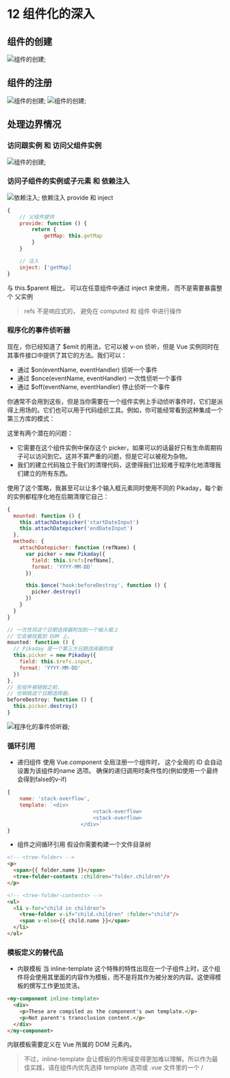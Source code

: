 # 12 组件化的深入

## 组件的创建
![组件的创建](./imgs/12.1.jpg);

## 组件的注册
![组件的创建](./imgs/12.2.jpg);
![组件的创建](./imgs/12.3.jpg);


## 处理边界情况
### 访问跟实例 和 访问父组件实例
![组件的创建](./imgs/12.4.jpg);

### 访问子组件的实例或子元素 和 依赖注入
![依赖注入](./imgs/12.5.jpg);
依赖注入
provide 和 inject
```js
{
	// 父组件提供
	provide: function () {
		return {
			getMap: this.getMap
		}
	}

	// 注入
	inject: ['getMap]
}
```
与 this.$parent 相比， 可以在任意组件中通过 inject 来使用， 而不是需要暴露整个 父实例

> refs 不是响应式的， 避免在 computed 和 组件 中进行操作

### 程序化的事件侦听器
现在，你已经知道了 $emit 的用法，它可以被 v-on 侦听，但是 Vue 实例同时在其事件接口中提供了其它的方法。我们可以：
* 通过 $on(eventName, eventHandler) 侦听一个事件
* 通过 $once(eventName, eventHandler) 一次性侦听一个事件
* 通过 $off(eventName, eventHandler) 停止侦听一个事件

你通常不会用到这些，但是当你需要在一个组件实例上手动侦听事件时，它们是派得上用场的。它们也可以用于代码组织工具。例如，你可能经常看到这种集成一个第三方库的模式：

这里有两个潜在的问题：
* 它需要在这个组件实例中保存这个 picker，如果可以的话最好只有生命周期钩子可以访问到它。这并不算严重的问题，但是它可以被视为杂物。
* 我们的建立代码独立于我们的清理代码，这使得我们比较难于程序化地清理我们建立的所有东西。

使用了这个策略，我甚至可以让多个输入框元素同时使用不同的 Pikaday，每个新的实例都程序化地在后期清理它自己：
```js
{
  mounted: function () {
    this.attachDatepicker('startDateInput')
    this.attachDatepicker('endDateInput')
  },
  methods: {
    attachDatepicker: function (refName) {
      var picker = new Pikaday({
        field: this.$refs[refName],
        format: 'YYYY-MM-DD'
      })

      this.$once('hook:beforeDestroy', function () {
        picker.destroy()
      })
    }
  }
}
```

```js
// 一次性将这个日期选择器附加到一个输入框上
// 它会被挂载到 DOM 上。
mounted: function () {
  // Pikaday 是一个第三方日期选择器的库
  this.picker = new Pikaday({
    field: this.$refs.input,
    format: 'YYYY-MM-DD'
  })
},
// 在组件被销毁之前，
// 也销毁这个日期选择器。
beforeDestroy: function () {
  this.picker.destroy()
}
```

![程序化的事件侦听器](./imgs/12.6.jpg);

### 循环引用
* 递归组件
使用 Vue.component 全局注册一个组件时， 这个全局的 ID 会自动设置为该组件的name 选项。 确保的递归调用时条件性的(例如使用一个最终会得到false的v-if)
```js
{
	name: 'stack-overflow',
	template: `<div>
							<stack-overflow>
							<stack-overflow>
						</div>`
}
```
* 组件之间循环引用 
假设你需要构建一个文件目录树
```html
<!-- <tree-folder> -->
<p>
  <span>{{ folder.name }}</span>
  <tree-folder-contents :children="folder.children"/>
</p>
```
```html
<!-- <tree-folder-contents> -->
<ul>
  <li v-for="child in children">
    <tree-folder v-if="child.children" :folder="child"/>
    <span v-else>{{ child.name }}</span>
  </li>
</ul>
```

### 模板定义的替代品

* 内联模板
当 inline-template 这个特殊的特性出现在一个子组件上时，这个组件将会使用其里面的内容作为模板，而不是将其作为被分发的内容。这使得模板的撰写工作更加灵活。
```html
<my-component inline-template>
  <div>
    <p>These are compiled as the component's own template.</p>
    <p>Not parent's transclusion content.</p>
  </div>
</my-component>
```

内联模板需要定义在 Vue 所属的 DOM 元素内。

> 不过，inline-template 会让模板的作用域变得更加难以理解。所以作为最佳实践，请在组件内优先选择 template 选项或 .vue 文件里的一个 /<template/> 元素来定义模板。

* X-Template
另一个定义模板的方式是在一个 /<script/> 元素中，并为其带上 text/x-template 的类型，然后通过一个 id 将模板引用过去

```html
<script type="text/x-template" id="hello-world-template">
  <p>Hello hello hello</p>
</script>
```

```js
Vue.component('hello-world', {
  template: '#hello-world-template'
})
```

### 控制更新
* 强制更新
可以通过 $foceUpdate

在需要强制更新的组件的某个函数或是事件上添加 this.$forceUpdate() 进行强制渲染，实现效果

* 控制更新
通过 v-once 创建低开销的静态组件

渲染普通的 HTML 元素在 Vue 中是非常快速的，但有的时候你可能有一个组件，这个组件包含了大量静态内容。在这种情况下，你可以在根元素上添加 v-once 特性以确保这些内容只计算一次然后缓存起来，就像这样：

```js
Vue.component('terms-of-service', {
  template: `
    <div v-once>
      <h1>Terms of Service</h1>
      ... a lot of static content ...
    </div>
  `
})
```

## 混入 (mixin)

### 混入的 基本用法
混入 (mixin) 提供了一种非常灵活的方式，来分发 Vue 组件中的可复用功能。一个混入对象可以包含任意组件选项。当组件使用混入对象时，所有混入对象的选项将被“混合”进入该组件本身的选项。

```js
// 定义一个混入对象
var myMixin = {
  created: function () {
    this.hello()
  },
  methods: {
    hello: function () {
      console.log('hello from mixin!')
    }
  }
}

// 定义一个使用混入对象的组件
var Component = Vue.extend({
  mixins: [myMixin]
})

var component = new Component() // => "hello from mixin!"
```

### 全局混入

混入也可以进行全局注册。使用时格外小心！一旦使用全局混入，它将影响每一个之后创建的 Vue 实例。使用恰当时，这可以用来为自定义选项注入处理逻辑。

```js
// 为自定义的选项 'myOption' 注入一个处理器。
Vue.mixin({
  created: function () {
    var myOption = this.$options.myOption
    if (myOption) {
      console.log(myOption)
    }
  }
})

new Vue({
  myOption: 'hello!'
})
// => "hello!"
```

### 选项合并

当组件和混入对象含有同名选项时，这些选项将以恰当的方式进行“合并”。

```js
var mixin = {
  data: function () {
    return {
      message: 'hello',
      foo: 'abc'
    }
  }
}

new Vue({
  mixins: [mixin],
  data: function () {
    return {
      message: 'goodbye',
      bar: 'def'
    }
  },
  created: function () {
    console.log(this.$data)
    // => { message: "goodbye", foo: "abc", bar: "def" }
  }
})
```